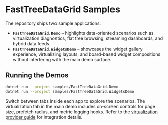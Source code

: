 # FastTreeDataGrid Samples

The repository ships two sample applications:

- **`FastTreeDataGrid.Demo`** – highlights data-oriented scenarios such as virtualization diagnostics, flat tree browsing, streaming dashboards, and hybrid data feeds.
- **`FastTreeDataGrid.WidgetsDemo`** – showcases the widget gallery experience, virtualizing layouts, and board-based widget compositions without interfering with the main demo surface.

## Running the Demos

```bash
dotnet run --project samples/FastTreeDataGrid.Demo
dotnet run --project samples/FastTreeDataGrid.WidgetsDemo
```

Switch between tabs inside each app to explore the scenarios. The virtualization tab in the main demo includes on-screen controls for page size, prefetch radius, and metric logging hooks. Refer to the [virtualization provider guide](../docs/virtualization/providers.md) for integration details.
